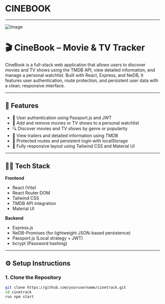 # CINEBOOK

---
![Image](https://github.com/user-attachments/assets/204322ac-154c-4a0e-ba67-60ce6730336e)

# 🎬 CineBook – Movie & TV Tracker

CineBook is a full-stack web application that allows users to discover movies and TV shows using the TMDB API, view detailed information, and manage a personal watchlist. Built with React, Express, and NeDB, it features user authentication, route protection, and persistent user data with a clean, responsive interface.

---

## 🚀 Features

- 🔐 User authentication using Passport.js and JWT
- 🧾 Add and remove movies or TV shows to a personal watchlist
- 🔍 Discover movies and TV shows by genre or popularity
- 🎥 View trailers and detailed information using TMDB
- 🧠 Protected routes and persistent login with localStorage
- 📱 Fully responsive layout using Tailwind CSS and Material UI

---

## 🧑‍💻 Tech Stack

**Frontend**
- React (Vite)
- React Router DOM
- Tailwind CSS
- TMDB API integration
- Material UI

**Backend**
- Express.js
- NeDB-Promises (for lightweight JSON-based persistence)
- Passport.js (Local strategy + JWT)
- bcrypt (Password hashing)

---

## ⚙️ Setup Instructions

### 1. Clone the Repository

```bash
git clone https://github.com/yourusername/cinetrack.git
cd cinetrack
run npm start
